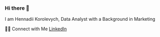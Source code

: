 ### Hi there 👋
I am Hennadii Korolevych, Data Analyst with a Background in Marketing 

🙌🏻 Connect with Me
[LinkedIn](https://www.linkedin.com/in/h-korolevych/)
